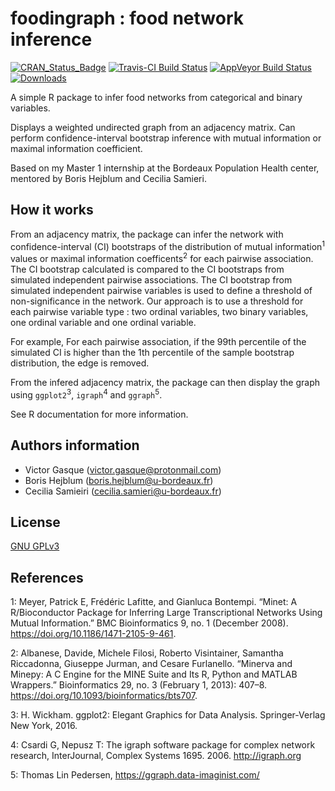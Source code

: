 # foodingraph : food network inference

[![CRAN_Status_Badge](http://www.r-pkg.org/badges/version/foodingraph)](https://cran.r-project.org/package=foodingraph)
[![Travis-CI Build Status](https://travis-ci.org/vgasque/foodingraph.svg?branch=master)](https://travis-ci.org/vgasque/foodingraph)
[![AppVeyor Build Status](https://ci.appveyor.com/api/projects/status/github/vgasque/foodingraph?branch=master&svg=true)](https://ci.appveyor.com/project/vgasque/foodingraph)
[![Downloads](https://cranlogs.r-pkg.org/badges/foodingraph?color=blue)](https://www.r-pkg.org/pkg/foodingraph)

A simple R package to infer food networks from categorical and binary variables.

Displays a weighted undirected graph from an adjacency matrix.
Can perform confidence-interval bootstrap inference with
mutual information or maximal information coefficient.

Based on my Master 1 internship at the Bordeaux Population Health center,
mentored by Boris Hejblum and Cecilia Samieri.

## How it works

From an adjacency matrix, the package can infer the network with confidence-interval (CI) bootstraps of the distribution of mutual information<sup>1</sup> values or maximal information coefficents<sup>2</sup> for each pairwise association.
The CI bootstrap calculated is compared to the CI bootstraps from simulated independent pairwise associations.
The CI bootstrap from simulated independent pairwise variables is used to define a threshold of non-significance in the network. Our approach is to use a threshold for each pairwise variable type : two ordinal variables, two binary variables, one ordinal variable and one ordinal variable.

For example, For each pairwise association, if the 99th percentile of the simulated CI is higher than the 1th percentile of the sample bootstrap distribution, the edge is removed.

From the infered adjacency matrix, the package can then display the graph using `ggplot2`<sup>3</sup>, `igraph`<sup>4</sup> and `ggraph`<sup>5</sup>.

See R documentation for more information.


## Authors information

- Victor Gasque (victor.gasque@protonmail.com)
- Boris Hejblum (boris.hejblum@u-bordeaux.fr)
- Cecilia Samieiri (cecilia.samieri@u-bordeaux.fr)

## License

[GNU GPLv3](https://choosealicense.com/licenses/gpl-3.0/)

## References

1: Meyer, Patrick E, Frédéric Lafitte, and Gianluca Bontempi. “Minet: A R/Bioconductor Package for Inferring Large Transcriptional Networks Using Mutual Information.” BMC Bioinformatics 9, no. 1 (December 2008). https://doi.org/10.1186/1471-2105-9-461.

2: Albanese, Davide, Michele Filosi, Roberto Visintainer, Samantha Riccadonna, Giuseppe Jurman, and Cesare Furlanello. “Minerva and Minepy: A C Engine for the MINE Suite and Its R, Python and MATLAB Wrappers.” Bioinformatics 29, no. 3 (February 1, 2013): 407–8. https://doi.org/10.1093/bioinformatics/bts707.

3: H. Wickham. ggplot2: Elegant Graphics for Data Analysis. Springer-Verlag New York, 2016.

4: Csardi G, Nepusz T: The igraph software package for complex network research, InterJournal, Complex Systems 1695. 2006. http://igraph.org

5: Thomas Lin Pedersen, https://ggraph.data-imaginist.com/
